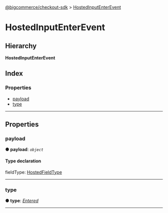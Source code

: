 [@bigcommerce/checkout-sdk](../README.md) > [HostedInputEnterEvent](../interfaces/hostedinputenterevent.md)

# HostedInputEnterEvent

## Hierarchy

**HostedInputEnterEvent**

## Index

### Properties

* [payload](hostedinputenterevent.md#payload)
* [type](hostedinputenterevent.md#type)

---

## Properties

<a id="payload"></a>

###  payload

**● payload**: *`object`*

#### Type declaration

 fieldType: [HostedFieldType](../enums/hostedfieldtype.md)

___
<a id="type"></a>

###  type

**● type**: *[Entered](../enums/hostedinputeventtype.md#entered)*

___


